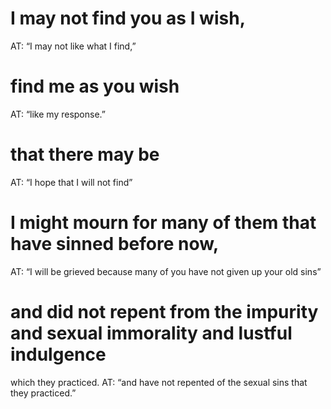 #  I may not find you as I wish, 
AT: “I may not like what I find,”
#  find me as you wish 
AT: “like my response.”
#  that there may be 
AT: “I hope that I will not find”
#  I might mourn for many of them that have sinned before now, 
AT: “I will be grieved
because many of you have not given up your old sins”
#  and did not repent from the impurity and sexual immorality and lustful indulgence
which they practiced. 
AT: “and have not repented of the sexual sins that they practiced.”

